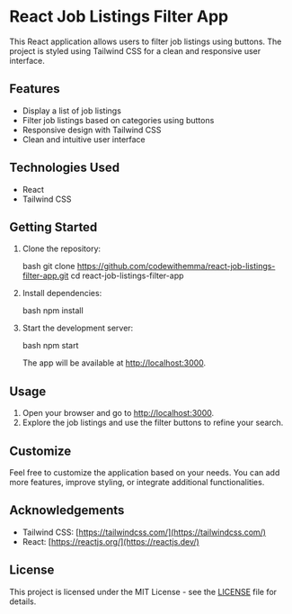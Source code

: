 # React Job Listings Filter App

This React application allows users to filter job listings using buttons. The project is styled using Tailwind CSS for a clean and responsive user interface.

## Features

- Display a list of job listings
- Filter job listings based on categories using buttons
- Responsive design with Tailwind CSS
- Clean and intuitive user interface

## Technologies Used

- React
- Tailwind CSS

## Getting Started

1. Clone the repository:

   bash
   git clone https://github.com/codewithemma/react-job-listings-filter-app.git
   cd react-job-listings-filter-app

2. Install dependencies:

   bash
   npm install

3. Start the development server:

   bash
   npm start

   The app will be available at [http://localhost:3000](http://localhost:3000).

## Usage

1. Open your browser and go to [http://localhost:3000](http://localhost:3000).
2. Explore the job listings and use the filter buttons to refine your search.

## Customize

Feel free to customize the application based on your needs. You can add more features, improve styling, or integrate additional functionalities.

## Acknowledgements

- Tailwind CSS: [https://tailwindcss.com/](https://tailwindcss.com/)
- React: [https://reactjs.org/](https://reactjs.dev/)

## License

This project is licensed under the MIT License - see the [LICENSE](LICENSE) file for details.
